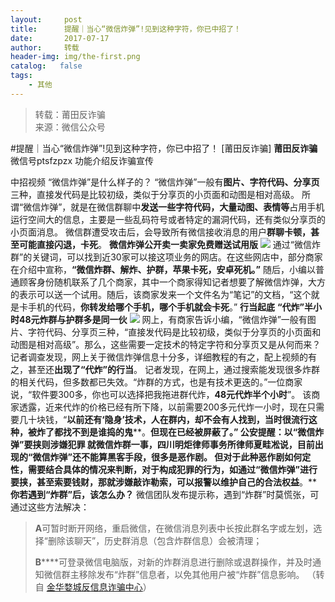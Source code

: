 ```yaml
---
layout:     post
title:      提醒｜当心“微信炸弹”!见到这种字符，你已中招了！
date:       2017-07-17
author:     转载
header-img: img/the-first.png
catalog:   false
tags:
    - 其他
---
```


<blockquote><p>转载：莆田反诈骗<br>
来源：微信公众号</p></blockquote>

#提醒｜当心“微信炸弹”!见到这种字符，你已中招了！
[莆田反诈骗]
**莆田反诈骗**
微信号ptsfzpzx
功能介绍反诈骗宣传

中招视频
“微信炸弹”是什么样子的？
“微信炸弹”一般有**图片、字符代码、分享页**三种，直接发代码是比较初级，类似于分享页的小页面和动图是相对高级。
所谓“微信炸弹”，就是在微信群聊中**发送一些字符代码，大量动图、表情等**占用手机运行空间大的信息，主要是一些乱码符号或者特定的漏洞代码，还有类似分享页的小页面消息。
微信群遭受攻击后，会导致所有微信接收消息的用户**群聊卡顿，甚至可能直接闪退，卡死**。
**微信炸弹公开卖一卖家免费赠送试用版**
![]({{site.baseurl}}/postimg/ya5mjFklNJIFAcTgegkFGqTb18fUBlj0ePKGzicJ7iaxUcHlLWoEML9Rf5zD8tSQwMCkp4oW63PEibOQe4qhxdRaw.jpeg)
通过“微信炸群”的关键词，可以找到近30家可以接这项业务的网店。在这些网店中，部分商家在介绍中宣称，**“微信炸群、解炸、护群，苹果卡死，安卓死机。”**
随后，小编以普通顾客身份随机联系了几个商家，其中一个商家得知记者想要了解微信炸弹，大方的表示可以送一个试用。随后，该商家发来一个文件名为“笔记”的文档，“这个就是卡手机的代码，**你转发给哪个手机，哪个手机就会卡死**。”
**行当起底**
**“代炸”半小时48元炸群与护群多是同一伙**
![]({{site.baseurl}}/postimg/BtoInPYH07kWsXjtNR4kajBt521L9jjz5ficDxbliagTSlbPop1rPRZPVc0w9M9OQtpWvBEd38DmibwyG0M8Teh6g.jpeg)
网上，有商家告诉小编，“微信炸弹”一般有图片、字符代码、分享页三种，“直接发代码是比较初级，类似于分享页的小页面和动图是相对高级”。那么，这些需要一定技术的特定字符和分享页又是从何而来？记者调查发现，网上关于微信炸弹信息十分多，详细教程的有之，配上视频的有之，甚至还**出现了“代炸”的行当**。
记者发现，在网上，通过搜索能发现很多炸群的相关代码，但多数都已失效。“炸群的方式，也是有技术更迭的。”一位商家说，“软件要300多，你也可以选择把我拖进群代炸，**48元代炸半个小时**”。
该商家透露，近来代炸的价格已经有所下降，以前需要200多元代炸一小时，现在只需要几十块钱，“**以前还有‘隐身’技术，人在群内，却不会有人找到，当时很流行这种，被炸了都找不到是谁捣的鬼****。**但现在已经被屏蔽了。”
**公安提醒：以“微信炸弹”要挟则涉嫌犯罪**
就微信炸群一事，四川明炬律师事务所律师夏畦凇说，目前出现的“微信炸弹”还不能算黑客手段，很多是恶作剧。
但对于此种恶作剧如何定性，需要结合具体的情况来判断，对于构成犯罪的行为，**如通过“微信炸弹”进行要挟，甚至索要钱财，那就涉嫌敲诈勒索，可以报警以维护自己的合法权益****。**
**你若遇到“炸群”后，该怎么办？**
微信团队发布提示称，遇到“炸群”时莫慌张，可通过这些方法解决：
>**A**可暂时断开网络，重启微信，在微信消息列表中长按此群名字或左划，选择“删除该聊天”，历史群消息（包含炸群信息）会被清理；
>
>**B******可登录微信电脑版，对新的炸群消息进行删除或退群操作，并及时通知微信群主移除发布“炸群”信息者，以免其他用户被“炸群”信息影响。
（转自
[金华婺城反信息诈骗中心](https://mp.weixin.qq.com/s?__biz=MzAwNTcwNzYyNQ==&mid=2654310537&idx=2&sn=eb57c9c2b1b3d461812c3403fc07a935&chksm=80d9b28fb7ae3b99e31d1441fbffceaf597f0f1024c9b0077dfca4090318cedc244468fb8116&scene=38&key=f57fc7001c9b61fad75945a5c106c4d3f5ca337f99a79924b8ee2aecda53b263ac2e23a47a00384cbb0c99e590102a9525c5220bda8829b528be918f01341e3589ddc11afad1823324bb19e3d28199a5&ascene=7&uin=Mjc0NTE2OTE2MA%3D%3D&devicetype=Windows+7&version=6203005d&pass_ticket=m3fPPI2bLENvrks%2FzAh0mJfQto7KazS7GFSNemNVjtL1SgYx4Z8uSUtPK09%2FwyNO&winzoom=1##)）
